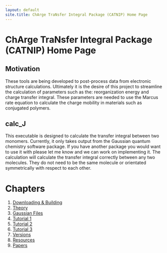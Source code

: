```yaml
---
layout: default
site.title: ChArge TraNsfer Integral Package (CATNIP) Home Page
---
```


# ChArge TraNsfer Integral Package (CATNIP) Home Page

## Motivation

These tools are being developed to post-process data from electronic structure calculations. Ultimately it is the desire of this project to streamline the calculation of parameters such as the: reorganization energy and charge transfer integral. These parameters are needed to use the Marcus rate equation to calculate the charge mobility in materials such as conjugated polymers. 

## calc_J

This executable is designed to calculate the transfer integral between two monomers. Currently, it only takes output from the Gaussian quantum chemistry software package. If you have another package you would want to use it with please let me know and we can work on implementing it. The calculation will calculate the transfer integral correctly between any two molecules. They do not need to be the same molecule or orientated symmetrically with respect to each other.

# Chapters

1. [Downloading & Building](./catnip_downloads.html)
2. [Theory](./catnip_theory.html)
3. [Gaussian Files](./catnip_gaussian_files.html)
4. [Tutorial 1](./catnip_tutorial1.html)
5. [Tutorial 2](./catnip_tutorial2.html)
6. [Tutorial 3](./catnip_tutorial3.html)
7. [Versions](./catnip_versions.html)
8. [Resources](./catnip_resources.html)
9. [Papers](./catnip_papers.html)

